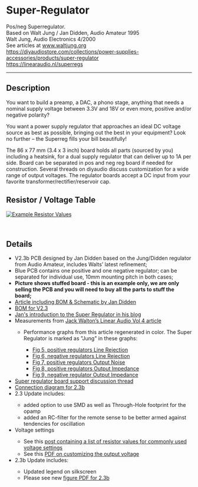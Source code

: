 # Super-Regulator
Pos/neg Superregulator.   
Based on Walt Jung / Jan Didden, Audio Amateur 1995   
Walt Jung, Audio Electronics 4/2000   
See articles at www.waltjung.org  
https://diyaudiostore.com/collections/power-supplies-accessories/products/super-regulator  
https://linearaudio.nl/superregs  

----  

<h2>Description</h2>
<p class="p1">You want to build a preamp, a DAC, a phono stage, anything that needs a nominal supply voltage between 3.3V and 18V or even more, positive and/or negative polarity?</p>
<p class="p1">You want a power supply regulator that approaches an ideal DC voltage source as best as possible, bringing out the best in your equipment? Look no further – the Superreg fills your bill beautifully!</p>
<meta charset="utf-8">
<p class="p1"><span color="#585858">The 86 x 77 mm (3.4 x 3 inch) board holds all parts (sourced by you) including a heatsink, for a dual supply regulator that can deliver up to 1A per side. Board can be separated in pos and neg reg board if needed for construction. Several threads on diyaudio discuss customization for a wide range of output voltages. The regulator boards accept a DC input from your favorite transformer/rectifier/reservoir cap.</span></p>
<h2 class="p1"><span color="#585858">Resistor / Voltage Table</span></h2>
<p class="p1"><a href="https://cdn.shopify.com/s/files/1/1006/5046/files/Example_Super_Regulator_Calculations_for_Resistor_Values_v5.pdf?v=1619915284"><img src="https://cdn.shopify.com/s/files/1/1006/5046/files/Example_Super_Regulator_Calculations_Three_Vrefs_v5_480x480.png?v=1619594432" alt="Example Resistor Values"></a></p>
<p class="p1">&nbsp;&nbsp;</p>
<h2 class="p1">Details</h2>
</div>
<ul>
<li>V2.3b PCB designed by Jan Didden based on the Jung/Didden regulator from Audio Amateur, includes Walts’ latest refinement;</li>
<li>Blue PCB contains one positive and one negative regulator; can be separated for individual use, 10mm mounting pitch in both cases;</li>
<li><strong>Picture shows stuffed board - this is an example only, we are only selling the PCB and you will need to buy all the parts to stuff the board;</strong></li>
<li><a href="http://linearaudio.nl/superregs">Article including BOM &amp; Schematic by Jan Didden</a></li>
<li><a href="https://cdn.shopify.com/s/files/1/1006/5046/files/superreg_V2.3_BOM.PNG?7926544932534767816">BOM for V2.3</a></li>
<li><a href="https://www.diyaudio.com/archive/blogs/comments/comment3647.html">Jan's introduction to the Super Regulator in his blog</a></li>
<li>Measurements from <a href="http://www.linearaudio.net/index.php?option=com_content&amp;view=category&amp;layout=blog&amp;id=39&amp;Itemid=64">Jack Walton’s Linear Audio Vol 4 article</a>&nbsp;</li>
<ul>
<li>Performance graphs from this article regenerated in color. The Super Regulator is marked as "Jung" in these graphs:</li>
<ul>
<li><a href="https://cdn.shopify.com/s/files/1/1006/5046/files/V4_JW_F5.pdf">Fig 5, positive regulators Line Rejection</a></li>
<li><a href="https://cdn.shopify.com/s/files/1/1006/5046/files/V4_JW_F6.pdf">Fig 6, negative regulators Line Rejection</a></li>
<li><a href="https://cdn.shopify.com/s/files/1/1006/5046/files/V4_JW_F7.pdf">Fig 7, positive regulators Output Noise</a></li>
<li><a href="https://cdn.shopify.com/s/files/1/1006/5046/files/V4_JW_F8.pdf">Fig 8, positive regulators Output Impedance</a></li>
<li><a href="https://cdn.shopify.com/s/files/1/1006/5046/files/V4_JW_F9.pdf">Fig 9, negative regulator Output Impedance</a></li>
</ul>
</ul>
<li><a href="http://www.diyaudio.com/forums/diyaudio-store/247281-super-regulator.html">Super regulator board support discussion thread</a></li>
<li><a href="https://cdn.shopify.com/s/files/1/1006/5046/files/superreg_V2.3b_fig_2.pdf">Connection diagram for 2.3b</a></li>
<li>2.3 Update includes:</li>
<ul>
<li>added option to use SMD as well as Through-Hole footprint for the opamp</li>
<li>added an RC-filter for the remote sense to be better armed against tendencies for oscillation</li>
</ul>
<li>Voltage settings</li>
<ul>
<li>See this&nbsp;<a href="https://www.diyaudio.com/forums/the-diyaudio-store/247281-super-regulator-post6628064.html">post containing a list of resistor values for commonly used voltage settings</a>
</li>
<li>See this <a href="https://cdn.shopify.com/s/files/1/1006/5046/files/Superreg_customizing_r2.pdf">PDF on customizing the output voltage</a>
</li>
</ul>
<li>2.3b Update includes:</li>
<ul>
<li>Updated legend on silkscreen</li>
<li>Please see new <a href="https://cdn.shopify.com/s/files/1/1006/5046/files/superreg_V2.3b_fig_2.pdf">figure PDF for 2.3b</a>
